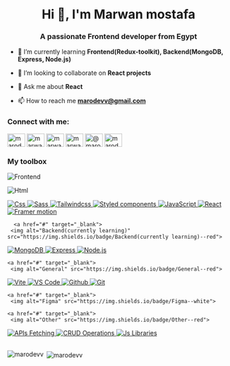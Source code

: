 <h1 align="center">Hi 👋, I'm Marwan mostafa</h1>
<h3 align="center">A passionate Frontend developer from Egypt</h3>

- 🌱 I’m currently learning **Frontend(Redux-toolkit), Backend(MongoDB, Express, Node.js)**

- 👯 I’m looking to collaborate on **React projects**

- 💬 Ask me about **React**

- 📫 How to reach me **marodevv@gmail.com**

<h3 align="left">Connect with me:</h3>
<p align="left">    
<a href="https://dev.to/marodevv" target="blank"><img align="center" src="https://raw.githubusercontent.com/rahuldkjain/github-profile-readme-generator/master/src/images/icons/Social/devto.svg" alt="marodevv" height="30" width="40" /></a>
<a href="https://linkedin.com/in/marwan-mostafa-4ba111210" target="blank"><img align="center" src="https://raw.githubusercontent.com/rahuldkjain/github-profile-readme-generator/master/src/images/icons/Social/linked-in-alt.svg" alt="marwan-mostafa-4ba111210" height="30" width="40" /></a>
<a href="https://fb.com/marwanmostafa24" target="blank"><img align="center" src="https://raw.githubusercontent.com/rahuldkjain/github-profile-readme-generator/master/src/images/icons/Social/facebook.svg" alt="marwanmostafa24" height="30" width="40" /></a>
<a href="https://instagram.com/marwan_mostafa24" target="blank"><img align="center" src="https://raw.githubusercontent.com/rahuldkjain/github-profile-readme-generator/master/src/images/icons/Social/instagram.svg" alt="marwan_mostafa24" height="30" width="40" /></a>
<a href="https://hashnode.com/@marodevv" target="blank"><img align="center" src="https://raw.githubusercontent.com/rahuldkjain/github-profile-readme-generator/master/src/images/icons/Social/hashnode.svg" alt="@marodevv" height="30" width="40" /></a>
<a href="https://www.leetcode.com/marodevv" target="blank"><img align="center" src="https://raw.githubusercontent.com/rahuldkjain/github-profile-readme-generator/master/src/images/icons/Social/leet-code.svg" alt="marodevv" height="30" width="40" /></a>
</p>

<h3 align="left">My toolbox</h3>
<div>
  <p href="#" target="_blank"> 
     <img alt="Frontend" src="https://img.shields.io/badge/Frontend--red">
  </p>
  
  <p href="#" target="_blank"> 
     <img alt="Html" src="https://img.shields.io/badge/Html--white">
  </p>
  
  <a href="#" target="_blank"> 
     <img alt="Css" src="https://img.shields.io/badge/Css--white">
  </a>
  
  <a href="#" target="_blank"> 
     <img alt="Sass" src="https://img.shields.io/badge/Sass--white">
  </a>
  
  <a href="#" target="_blank"> 
     <img alt="Tailwindcss" src="https://img.shields.io/badge/Tailwindcss--white">
  </a>
  
  <a href="#" target="_blank"> 
     <img alt="Styled components" src="https://img.shields.io/badge/Styled components--white">
  </a>

  <a href="#" target="_blank"> 
     <img alt="JavaScript" src="https://img.shields.io/badge/JavaScript--white">
  </a>

  <a href="#" target="_blank"> 
     <img alt="React" src="https://img.shields.io/badge/React--white">
  </a>

  <a href="#" target="_blank"> 
     <img alt="Framer motion" src="https://img.shields.io/badge/Framer motion--white">
  </a>

      <a href="#" target="_blank"> 
     <img alt="Backend(currently learning)" src="https://img.shields.io/badge/Backend(currently learning)--red">
  </a>
  
  <a href="#" target="_blank"> 
     <img alt="MongoDB" src="https://img.shields.io/badge/MongoDB--white">
  </a>
  
  <a href="#" target="_blank"> 
     <img alt="Express" src="https://img.shields.io/badge/Express--white">
  </a>
  
  <a href="#" target="_blank"> 
     <img alt="Node.js" src="https://img.shields.io/badge/Node.js--white">
  </a>

    <a href="#" target="_blank"> 
     <img alt="General" src="https://img.shields.io/badge/General--red">
  </a>


  <a href="#" target="_blank"> 
     <img alt="Vite" src="https://img.shields.io/badge/Vite--white">
  </a>
  
  <a href="#" target="_blank"> 
     <img alt="VS Code" src="https://img.shields.io/badge/VS Code--white">
  </a>
  
  <a href="#" target="_blank"> 
     <img alt="Github" src="https://img.shields.io/badge/Github--white">
  </a>
  
  <a href="#" target="_blank"> 
     <img alt="Git" src="https://img.shields.io/badge/Git--white">
  </a>
  
    <a href="#" target="_blank"> 
     <img alt="Figma" src="https://img.shields.io/badge/Figma--white">
  </a>

    <a href="#" target="_blank"> 
     <img alt="Other" src="https://img.shields.io/badge/Other--red">
  </a>
  
  <a href="#" target="_blank"> 
     <img alt="APIs Fetching" src="https://img.shields.io/badge/APIs Fetching--white">
  </a>
  
  <a href="#" target="_blank"> 
     <img alt="CRUD Operations" src="https://img.shields.io/badge/CRUD Operations--white">
  </a>
  
  <a href="#" target="_blank"> 
     <img alt="Js Libraries" src="https://img.shields.io/badge/Js Libraries--white">
  </a>
  
</div>

<br />

<p><img align="left" src="https://github-readme-stats.vercel.app/api/top-langs?username=marodevv&show_icons=true&locale=en&layout=compact" alt="marodevv" /></p>

<p>&nbsp;<img align="center" src="https://github-readme-stats.vercel.app/api?username=marodevv&show_icons=true&locale=en" alt="marodevv" /></p>

